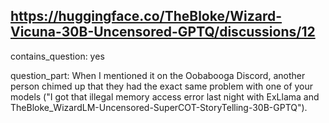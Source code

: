 ## https://huggingface.co/TheBloke/Wizard-Vicuna-30B-Uncensored-GPTQ/discussions/12

contains_question: yes

question_part: When I mentioned it on the Oobabooga Discord, another person chimed up that they had the exact same problem with one of your models ("I got that illegal memory access error last night with ExLlama and TheBloke_WizardLM-Uncensored-SuperCOT-StoryTelling-30B-GPTQ").